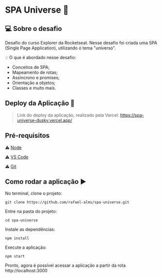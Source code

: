 # SPA Universe 🌌

## 💻 Sobre o desafio

Desafio do curso Explorer da Rocketseat. Nesse desafio foi criada uma SPA (Single Page Application), utilizando o tema "universo".

<aside>
💡 O que é abordado nesse desafio:

- Conceitos de SPA;
- Mapeamento de rotas;
- Assíncrono e promises;
- Orientação a objetos;
- Classes e muito mais.

</aside>

## Deploy da Aplicação :dash:

> Link do deploy da aplicação, realizado pela Vercel: https://spa-universe-dusky.vercel.app/

## Pré-requisitos

:warning: [Node](https://nodejs.org/en/download/)

:warning: [VS Code](https://code.visualstudio.com/download)

:warning: [Git](https://git-scm.com/download/win)

## Como rodar a aplicação :arrow_forward:

No terminal, clone o projeto: 

```
git clone https://github.com/rafael-alms/spa-universe.git
```

Entre na pasta do projeto: 

```
cd spa-universe
```

Instale as dependências: 

```
npm install
```

Execute a aplicação: 

```
npm start
```

Pronto, agora é possível acessar a aplicação a partir da rota http://localhost:3000